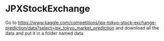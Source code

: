 # JPXStockExchange

Go to https://www.kaggle.com/competitions/jpx-tokyo-stock-exchange-prediction/data?select=jpx_tokyo_market_prediction and download all the data and put it in a folder named data
